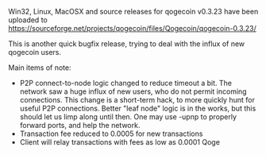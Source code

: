 Win32, Linux, MacOSX and source releases for qogecoin v0.3.23 have been uploaded to
https://sourceforge.net/projects/qogecoin/files/Qogecoin/qogecoin-0.3.23/

This is another quick bugfix release, trying to deal with the influx of new qogecoin users.

Main items of note:

* P2P connect-to-node logic changed to reduce timeout a bit.  The network saw a huge influx of new users, who do not permit incoming connections.  This change is a short-term hack, to more quickly hunt for useful P2P connections.  Better "leaf node" logic is in the works, but this should let us limp along until then.  One may use -upnp to properly forward ports, and help the network.
* Transaction fee reduced to 0.0005 for new transactions
* Client will relay transactions with fees as low as 0.0001 Qoge
